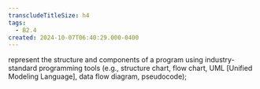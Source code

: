 ```yaml
---
transcludeTitleSize: h4
tags:
  - B2.4
created: 2024-10-07T06:40:29.000-0400
---
```

represent the structure and components of a program using industry-standard programming tools (e.g., structure chart, flow chart, UML \[Unified Modeling Language\], data flow diagram, pseudocode);